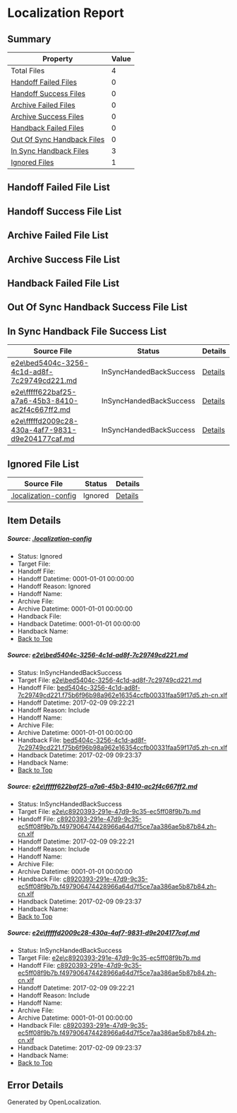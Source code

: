 # <a name='report-top'></a> Localization Report

## Summary
 Property | Value 
 -------- | ----- 
 Total Files | 4
[ Handoff Failed Files ](#handoff-failed-list)| 0
[ Handoff Success Files ](#handoff-success-list)| 0
[ Archive Failed Files ](#archive-failed-list)| 0
[ Archive Success Files ](#archive-success-list)| 0
[ Handback Failed Files ](#handback-failed-list)| 0
[ Out Of Sync Handback Files ](#outofsync-handback-success-list)| 0
[ In Sync Handback Files ](#insync-handback-success-list)| 3
[ Ignored Files ](#ignored-list)| 1

## <a name='handoff-failed-list'></a> Handoff Failed File List

## <a name='handoff-success-list'></a> Handoff Success File List

## <a name='archive-failed-list'></a> Archive Failed File List

## <a name='archive-success-list'></a> Archive Success File List

## <a name='handback-failed-list'></a> Handback Failed File List

## <a name='outofsync-handback-success-list'></a> Out Of Sync Handback Success File List

## <a name='insync-handback-success-list'></a> In Sync Handback File Success List
 Source File | Status | Details 
 ----------- | ------ | ------- 
 [e2e\bed5404c-3256-4c1d-ad8f-7c29749cd221.md](https://github.com/OpenLocalizationTestOrg/ol-test0/blob/1886a261623864a2f46c2d572e5e75731c990d88/e2e/bed5404c-3256-4c1d-ad8f-7c29749cd221.md) | InSyncHandedBackSuccess | [Details](#35444854319cc2c3e930174b21bb0d0421bb93ef1)
 [e2e\fffff622baf25-a7a6-45b3-8410-ac2f4c667ff2.md](https://github.com/OpenLocalizationTestOrg/ol-test0/blob/187cd9016ffe43f452114da340fe5aa4e10cb634/e2e/fffff622baf25-a7a6-45b3-8410-ac2f4c667ff2.md) | InSyncHandedBackSuccess | [Details](#e83671b39aa04aaa7df01deedf4ad7fa2dec54a72)
 [e2e\fffffd2009c28-430a-4af7-9831-d9e204177caf.md](https://github.com/OpenLocalizationTestOrg/ol-test0/blob/187cd9016ffe43f452114da340fe5aa4e10cb634/e2e/fffffd2009c28-430a-4af7-9831-d9e204177caf.md) | InSyncHandedBackSuccess | [Details](#e83671b39aa04aaa7df01deedf4ad7fa2dec54a73)

## <a name='ignored-list'></a> Ignored File List
 Source File | Status | Details 
 ----------- | ------ | ------- 
 [.localization-config](https://github.com/OpenLocalizationTestOrg/ol-test0/blob/187cd9016ffe43f452114da340fe5aa4e10cb634/.localization-config) | Ignored | [Details](#cb0632cf59c1387fc1742bfb9fa3c47f87e2e5c90)

## Item Details
##### <a name='cb0632cf59c1387fc1742bfb9fa3c47f87e2e5c90'></a> Source: [.localization-config](https://github.com/OpenLocalizationTestOrg/ol-test0/blob/187cd9016ffe43f452114da340fe5aa4e10cb634/.localization-config)
* Status: Ignored
* Target File: 
* Handoff File: 
* Handoff Datetime: 0001-01-01 00:00:00
* Handoff Reason: Ignored
* Handoff Name: 
* Archive File: 
* Archive Datetime: 0001-01-01 00:00:00
* Handback File: 
* Handback Datetime: 0001-01-01 00:00:00
* Handback Name: 
* [Back to Top](#report-top)

##### <a name='35444854319cc2c3e930174b21bb0d0421bb93ef1'></a> Source: [e2e\bed5404c-3256-4c1d-ad8f-7c29749cd221.md](https://github.com/OpenLocalizationTestOrg/ol-test0/blob/1886a261623864a2f46c2d572e5e75731c990d88/e2e/bed5404c-3256-4c1d-ad8f-7c29749cd221.md)
* Status: InSyncHandedBackSuccess
* Target File: [e2e\bed5404c-3256-4c1d-ad8f-7c29749cd221.md](https://github.com/OpenLocalizationTestOrg/ol-test0-zhcn/blob/1d03fb0152dc87cf65eab3ca9ca0b6cf83b7b535/e2e/bed5404c-3256-4c1d-ad8f-7c29749cd221.md)
* Handoff File: [bed5404c-3256-4c1d-ad8f-7c29749cd221.f75b6f96b98a962e16354ccfb00331faa59f17d5.zh-cn.xlf](https://github.com/OpenLocalizationTestOrg/ol-test0-handoff/blob/99c444f4c28869b5db84acc1cd7aac67276cc7e3/ol-handoff/OpenLocalizationTestOrg/ol-test0-zhcn/shujia/ht/bed5404c-3256-4c1d-ad8f-7c29749cd221.f75b6f96b98a962e16354ccfb00331faa59f17d5.zh-cn.xlf)
* Handoff Datetime: 2017-02-09 09:22:21
* Handoff Reason: Include
* Handoff Name: 
* Archive File: 
* Archive Datetime: 0001-01-01 00:00:00
* Handback File: [bed5404c-3256-4c1d-ad8f-7c29749cd221.f75b6f96b98a962e16354ccfb00331faa59f17d5.zh-cn.xlf](https://github.com/OpenLocalizationTestOrg/ol-test0-handback/blob/96beea55bc33fca7ecb51db5d15f1fbde104fffa/ol-handback/OpenLocalizationTestOrg/ol-test0-zhcn/shujia/ht/bed5404c-3256-4c1d-ad8f-7c29749cd221.f75b6f96b98a962e16354ccfb00331faa59f17d5.zh-cn.xlf)
* Handback Datetime: 2017-02-09 09:23:37
* Handback Name: 
* [Back to Top](#report-top)

##### <a name='e83671b39aa04aaa7df01deedf4ad7fa2dec54a72'></a> Source: [e2e\fffff622baf25-a7a6-45b3-8410-ac2f4c667ff2.md](https://github.com/OpenLocalizationTestOrg/ol-test0/blob/187cd9016ffe43f452114da340fe5aa4e10cb634/e2e/fffff622baf25-a7a6-45b3-8410-ac2f4c667ff2.md)
* Status: InSyncHandedBackSuccess
* Target File: [e2e\c8920393-291e-47d9-9c35-ec5ff08f9b7b.md](https://github.com/OpenLocalizationTestOrg/ol-test0-zhcn/blob/1d03fb0152dc87cf65eab3ca9ca0b6cf83b7b535/e2e/c8920393-291e-47d9-9c35-ec5ff08f9b7b.md)
* Handoff File: [c8920393-291e-47d9-9c35-ec5ff08f9b7b.f497906474428966a64d7f5ce7aa386ae5b87b84.zh-cn.xlf](https://github.com/OpenLocalizationTestOrg/ol-test0-handoff/blob/99c444f4c28869b5db84acc1cd7aac67276cc7e3/ol-handoff/OpenLocalizationTestOrg/ol-test0-zhcn/shujia/ht/c8920393-291e-47d9-9c35-ec5ff08f9b7b.f497906474428966a64d7f5ce7aa386ae5b87b84.zh-cn.xlf)
* Handoff Datetime: 2017-02-09 09:22:21
* Handoff Reason: Include
* Handoff Name: 
* Archive File: 
* Archive Datetime: 0001-01-01 00:00:00
* Handback File: [c8920393-291e-47d9-9c35-ec5ff08f9b7b.f497906474428966a64d7f5ce7aa386ae5b87b84.zh-cn.xlf](https://github.com/OpenLocalizationTestOrg/ol-test0-handback/blob/96beea55bc33fca7ecb51db5d15f1fbde104fffa/ol-handback/OpenLocalizationTestOrg/ol-test0-zhcn/shujia/ht/c8920393-291e-47d9-9c35-ec5ff08f9b7b.f497906474428966a64d7f5ce7aa386ae5b87b84.zh-cn.xlf)
* Handback Datetime: 2017-02-09 09:23:37
* Handback Name: 
* [Back to Top](#report-top)

##### <a name='e83671b39aa04aaa7df01deedf4ad7fa2dec54a73'></a> Source: [e2e\fffffd2009c28-430a-4af7-9831-d9e204177caf.md](https://github.com/OpenLocalizationTestOrg/ol-test0/blob/187cd9016ffe43f452114da340fe5aa4e10cb634/e2e/fffffd2009c28-430a-4af7-9831-d9e204177caf.md)
* Status: InSyncHandedBackSuccess
* Target File: [e2e\c8920393-291e-47d9-9c35-ec5ff08f9b7b.md](https://github.com/OpenLocalizationTestOrg/ol-test0-zhcn/blob/1d03fb0152dc87cf65eab3ca9ca0b6cf83b7b535/e2e/c8920393-291e-47d9-9c35-ec5ff08f9b7b.md)
* Handoff File: [c8920393-291e-47d9-9c35-ec5ff08f9b7b.f497906474428966a64d7f5ce7aa386ae5b87b84.zh-cn.xlf](https://github.com/OpenLocalizationTestOrg/ol-test0-handoff/blob/99c444f4c28869b5db84acc1cd7aac67276cc7e3/ol-handoff/OpenLocalizationTestOrg/ol-test0-zhcn/shujia/ht/c8920393-291e-47d9-9c35-ec5ff08f9b7b.f497906474428966a64d7f5ce7aa386ae5b87b84.zh-cn.xlf)
* Handoff Datetime: 2017-02-09 09:22:21
* Handoff Reason: Include
* Handoff Name: 
* Archive File: 
* Archive Datetime: 0001-01-01 00:00:00
* Handback File: [c8920393-291e-47d9-9c35-ec5ff08f9b7b.f497906474428966a64d7f5ce7aa386ae5b87b84.zh-cn.xlf](https://github.com/OpenLocalizationTestOrg/ol-test0-handback/blob/96beea55bc33fca7ecb51db5d15f1fbde104fffa/ol-handback/OpenLocalizationTestOrg/ol-test0-zhcn/shujia/ht/c8920393-291e-47d9-9c35-ec5ff08f9b7b.f497906474428966a64d7f5ce7aa386ae5b87b84.zh-cn.xlf)
* Handback Datetime: 2017-02-09 09:23:37
* Handback Name: 
* [Back to Top](#report-top)


## Error Details

Generated by OpenLocalization.
